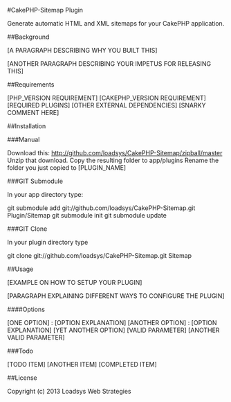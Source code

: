 #CakePHP-Sitemap Plugin

Generate automatic HTML and XML sitemaps for your CakePHP application.

##Background

[A PARAGRAPH DESCRIBING WHY YOU BUILT THIS]

[ANOTHER PARAGRAPH DESCRIBING YOUR IMPETUS FOR RELEASING THIS]

##Requirements

[PHP_VERSION REQUIREMENT]
[CAKEPHP_VERSION REQUIREMENT]
[REQUIRED PLUGINS]
[OTHER EXTERNAL DEPENDENCIES]
[SNARKY COMMENT HERE]

##Installation

###Manual

Download this: http://github.com/loadsys/CakePHP-Sitemap/zipball/master
Unzip that download.
Copy the resulting folder to app/plugins
Rename the folder you just copied to [PLUGIN_NAME]

###GIT Submodule

In your app directory type:

git submodule add git://github.com/loadsys/CakePHP-Sitemap.git Plugin/Sitemap
git submodule init
git submodule update

###GIT Clone

In your plugin directory type

git clone git://github.com/loadsys/CakePHP-Sitemap.git Sitemap

##Usage

[EXAMPLE ON HOW TO SETUP YOUR PLUGIN]

[PARAGRAPH EXPLAINING DIFFERENT WAYS TO CONFIGURE THE PLUGIN]

####Options

[ONE OPTION] : [OPTION EXPLANATION]
[ANOTHER OPTION] : [OPTION EXPLANATION]
[YET ANOTHER OPTION]
[VALID PARAMETER]
[ANOTHER VALID PARAMETER]

###Todo

[TODO ITEM]
[ANOTHER ITEM]
[COMPLETED ITEM]

##License

Copyright (c) 2013 Loadsys Web Strategies